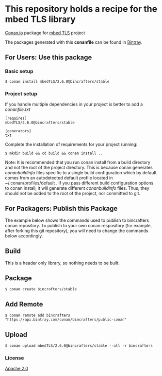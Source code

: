 # This repository holds a recipe for the mbed TLS library

[Conan.io](https://conan.io) package for [mbed TLS](https://tls.mbed.org/) project

The packages generated with this **conanfile** can be found in [Bintray](https://bintray.com/bincrafters/public-conan/mbedTLS%3Abincrafters).

## For Users: Use this package

### Basic setup

    $ conan install mbedTLS/2.6.0@bincrafters/stable

### Project setup

If you handle multiple dependencies in your project is better to add a *conanfile.txt*

    [requires]
    mbedTLS/2.6.0@bincrafters/stable

    [generators]
    txt

Complete the installation of requirements for your project running:

    $ mkdir build && cd build && conan install ..
	
Note: It is recommended that you run conan install from a build directory and not the root of the project directory.  This is because conan generates *conanbuildinfo* files specific to a single build configuration which by default comes from an autodetected default profile located in ~/.conan/profiles/default .  If you pass different build configuration options to conan install, it will generate different *conanbuildinfo* files.  Thus, they should not be added to the root of the project, nor committed to git. 

## For Packagers: Publish this Package

The example below shows the commands used to publish to bincrafters conan repository. To publish to your own conan respository (for example, after forking this git repository), you will need to change the commands below accordingly. 

## Build  

This is a header only library, so nothing needs to be built.

## Package 

    $ conan create bincrafters/stable
	
## Add Remote

	$ conan remote add bincrafters "https://api.bintray.com/conan/bincrafters/public-conan"

## Upload

    $ conan upload mbedTLS/2.6.0@bincrafters/stable --all -r bincrafters

### License
[Apache 2.0](https://github.com/ARMmbed/mbedtls/blob/development/apache-2.0.txt)
